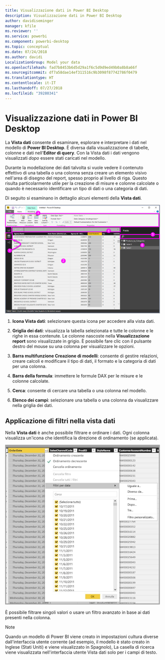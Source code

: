 ```yaml
---
title: Visualizzazione dati in Power BI Desktop
description: Visualizzazione dati in Power BI Desktop
author: davidiseminger
manager: kfile
ms.reviewer: ''
ms.service: powerbi
ms.component: powerbi-desktop
ms.topic: conceptual
ms.date: 07/24/2018
ms.author: davidi
LocalizationGroup: Model your data
ms.openlocfilehash: fad7b8453b6d5d29a1f6c5d9d9ed49b0a8b8a66f
ms.sourcegitcommit: df7a58dae14ef311516c9b3098f87742786f0479
ms.translationtype: HT
ms.contentlocale: it-IT
ms.lasthandoff: 07/27/2018
ms.locfileid: "39280341"
---
```

# <a name="data-view-in-power-bi-desktop"></a>Visualizzazione dati in Power BI Desktop
La **Vista dati** consente di esaminare, esplorare e interpretare i dati nel modello di **Power BI Desktop**. È diversa dalla visualizzazione di tabelle, colonne e dati nell'**Editor di query**. Con la Vista dati i dati vengono visualizzati *dopo* essere stati caricati nel modello.

Durante la modellazione dei dati talvolta si vuole vedere il contenuto effettivo di una tabella o una colonna senza creare un elemento visivo nell'area di disegno del report, spesso proprio al livello di riga. Questo risulta particolarmente utile per la creazione di misure e colonne calcolate o quando è necessario identificare un tipo di dati o una categoria di dati.

Di seguito si esaminano in dettaglio alcuni elementi della **Vista dati**.

![Visualizzazione dati in Power BI Desktop](media/desktop-data-view/dataview_fullscreen.png)

1. **Icona Vista dati**: selezionare questa icona per accedere alla vista dati.

2. **Griglia dei dati**: visualizza la tabella selezionata e tutte le colonne e le righe in essa contenute. Le colonne nascoste nella **Visualizzazione report** sono visualizzate in grigio. È possibile fare clic con il pulsante destro del mouse su una colonna per visualizzare le opzioni.

3. **Barra multifunzione Creazione di modelli**: consente di gestire relazioni, creare calcoli e modificare il tipo di dati, il formato e la categoria di dati per una colonna.

4. **Barra della formula**: immettere le formule DAX per le misure e le colonne calcolate.

5. **Cerca**: consente di cercare una tabella o una colonna nel modello.

6. **Elenco dei campi**: selezionare una tabella o una colonna da visualizzare nella griglia dei dati.

## <a name="filtering-in-data-view"></a>Applicazione di filtri nella vista dati

Nella **Vista dati** è anche possibile filtrare e ordinare i dati. Ogni colonna visualizza un'icona che identifica la direzione di ordinamento (se applicata).

![Ordinamento e filtro nella Vista dati in Power BI Desktop](media/desktop-data-view/dataview_sort-and-filter.png)

È possibile filtrare singoli valori o usare un filtro avanzato in base ai dati presenti nella colonna. 

> [!NOTE]
> Quando un modello di Power BI viene creato in impostazioni cultura diverse dall'interfaccia utente corrente (ad esempio, il modello è stato creato in Inglese (Stati Uniti) e viene visualizzato in Spagnolo), La casella di ricerca viene visualizzata nell'interfaccia utente Vista dati solo per i campi di testo.
